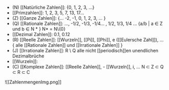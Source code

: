  - (N) [[Natürliche Zahlen]]: {0, 1, 2, 3, ...}
 - [[Primzahlen]]: 1, 2, 3, 5, 7, 13, 17...
 - (Z) [[Ganze Zahlen]]:  {... -2, -1, 0, 1, 2, 3, ... }
 - (Q) [[Rationale Zahlen]]: ..., -1/2, -1/3, -1/4... , 1/2, 1/3, 1/4 ... {a/b | a ∈ Z und b ∈ N \* } N* = N\\{0}
 - [[Dezimal Zahlen]]: 0.1, 0.12
 - (R) [[Reelle Zahlen]]: [[Wurzeln]], [[Pi]], [[Phi]], e ([[Eulersche Zahl]]), ... { alle [[Rationale Zahlen]] und [[Irrationale Zahlen]] }
 - (J) [[Irrationale Zahlen]]: R \\ Q alle nicht [[periodisch]]en unendlichen Dezimalbrüche
 - [[Wurzeln]]: 
 - (C) [[Komplexe Zahlen]]: [[Reelle Zahlen]], - [[Wurzeln]], i, ...
 N ⊂ Z ⊂ Q ⊂ R ⊂ C


![[ZahlenmengenImg.png]]